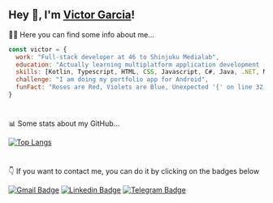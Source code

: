 ## Hey 👋, I'm [Victor Garcia](https://github.com/VictorGarciaDev/)!


:raising_hand_man: Here you can find some info about me...

```javascript
const victor = {
  work: "Full-stack developer at 46 to Shinjuku Medialab",
  education: "Actually learning multiplatform application development (DAM in Spanish) at Nicolau Copernic.",
  skills: [Kotlin, Typescript, HTML, CSS, Javascript, C#, Java, .NET, MySQL, MariaDB],
  challenge: "I am doing my portfolio app for Android",
  funFact: "Roses are Red, Violets are Blue, Unexpected '{' on line 32."
}
```
#

:bar_chart: Some stats about my GitHub...

[![Top Langs](https://github-readme-stats.vercel.app/api/top-langs/?username=victorgarciadev&theme=transparent&layout=compact)](https://github.com/victorgarciadev/github-readme-stats)

#

:point_down: If you want to contact me, you can do it by clicking on the badges below 

[![Gmail Badge](https://img.shields.io/badge/Gmail-D14836?style=for-the-badge&logo=gmail&logoColor=white)](mailto:t692250447@gmail.com) 
[![Linkedin Badge](https://img.shields.io/badge/LinkedIn-0077B5?style=for-the-badge&logo=linkedin&logoColor=white)](https://linkedin.com/in/victorgarciadev)
[![Telegram Badge](https://img.shields.io/badge/Telegram-2CA5E0?style=for-the-badge&logo=telegram&logoColor=white)](https://telegram.dog/victorgarciadev)

